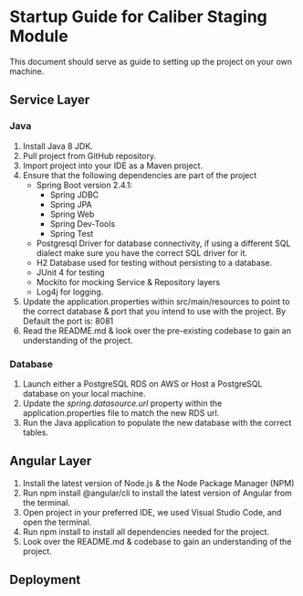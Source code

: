 # Startup Guide for Caliber Staging Module
This document should serve as guide to setting up the project on your own machine.
## Service Layer
### Java
1. Install Java 8 JDK.
2. Pull project from GitHub repository.
3. Import project into your IDE as a Maven project.
4. Ensure that the following dependencies are part of the project
    - Spring Boot version 2.4.1:
        - Spring JDBC
        - Spring JPA
        - Spring Web
        - Spring Dev-Tools
        - Spring Test
    - Postgresql Driver for database connectivity, if using a different SQL dialect make sure you have the correct SQL driver for it.
    - H2 Database used for testing without persisting to a database.
    - JUnit 4 for testing
    - Mockito for mocking Service & Repository layers
    - Log4j for logging.
5. Update the application.properties within src/main/resources to point to the correct database & port that you intend to use with the project. By Default the port is: 8081
6. Read the README.md & look over the pre-existing codebase to gain an understanding of the project.
### Database
1. Launch either a PostgreSQL RDS on AWS or Host a PostgreSQL database on your local machine. 
2. Update the *spring.datasource.url* property within the application.properties file to match the new RDS url.
3. Run the Java application to populate the new database with the correct tables.

## Angular Layer
1. Install the latest version of Node.js & the Node Package Manager (NPM)
2. Run npm install @angular/cli to install the latest version of Angular from the terminal.
3. Open project in your preferred IDE, we used Visual Studio Code, and open the terminal.
4. Run npm install to install all dependencies needed for the project.
5. Look over the README.md & codebase to gain an understanding of the project.

## Deployment

       